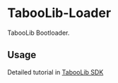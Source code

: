 # TabooLib-Loader
TabooLib Bootloader.

## Usage
Detailed tutorial in [TabooLib SDK](https://github.com/TabooLib/TabooLib-SDK)
